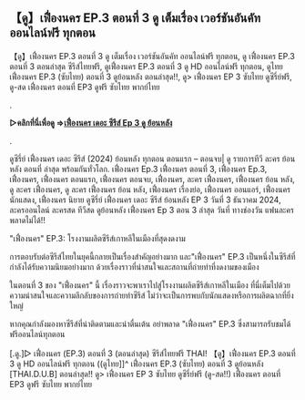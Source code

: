 ## 【ดู】เฟื่องนคร EP.3 ตอนที่ 3 ดู เต็มเรื่อง เวอร์ชันอันคัท ออนไลน์ฟรี ทุกตอน

【ดู】เฟื่องนคร EP.3 ตอนที่ 3 ดู เต็มเรื่อง เวอร์ชันอันคัท ออนไลน์ฟรี ทุกตอน, ดู เฟื่องนคร EP.3 ตอนที่ 3 ตอนล่าสุด ซีรีส์ไทยฟรี, ดูเฟื่องนคร EP.3 ตอนที่ 3 ดู HD ออนไลน์ฟรี ทุกตอน, ดูไทย เฟื่องนคร EP.3 (ซับไทย) ตอนที่ 3 ดูย้อนหลัง ตอนล่าสุด!!, ดู> เฟื่องนคร EP 3 ซับไทย ดูซีรี่ย์ฟรี, ดู-สด เฟื่องนคร ตอนที่ EP3 ดูฟรี ซับไทย พากย์ไทย

.

**▷คลิกที่นี่เพื่อดู =>[เฟื่องนคร เดอะ ซีรีส์ Ep 3 ดู ย้อนหลัง](https://top.flixmax.stream/th/tv/241507-1-3/episode-3)**

.

ดูซีรี่ย์ เฟื่องนคร เดอะ ซีรีส์ (2024) ย้อนหลัง ทุกตอน ตอนแรก – ตอนจบ| ดู รายการทีวี ละคร ย้อนหลัง ตอนที่ ล่าสุด พร้อมกันทั่วโลก. เฟื่องนคร Ep.3 เฟื่องนคร ตอนที่ 3, เฟื่องนคร Ep.3, เฟื่องนคร, เฟื่องนคร ตอนแรก, เฟื่องนคร ตอนจบ, เฟื่องนคร, ละคร เฟื่องนคร, เฟื่องนคร ย้อน หลัง, ดู ละคร เฟื่องนคร, ดู ละคร เฟื่องนคร ย้อน หลัง, เฟื่องนคร เรื่องย่อ, เฟื่องนคร ออนแอร์, เฟื่องนคร นักแสดง, เฟื่องนคร นิยาย ดูซีรี่ย์ เฟื่องนคร เดอะ ซีรีส์ ย้อนหลัง EP 3 วันที่ 3 ธันวาคม 2024, ละครออนไลน์ ละครสด ทีวีสด ดูย้อนหลัง เฟื่องนคร Ep 3 ตอน 3 ล่าสุด วันที่ ทางช่องวัน แฟนละครพลาดไม่ได้!!


"เฟื่องนคร" EP.3: โรงงานผลิตซีรีส์เกาหลีในเมืองที่สุดงดงาม

การตอบรับต่อซีรีส์ไทยในยุคนี้กลายเป็นเรื่องสำคัญอย่างมาก และ"เฟื่องนคร" EP.3 เป็นหนึ่งในซีรีส์ที่กำลังได้รับความนิยมอย่างมาก ด้วยเรื่องราวที่น่าสนใจและสถานที่ถ่ายทำที่งดงามของเมือง

ในตอนที่ 3 ของ "เฟื่องนคร" นี้ เรื่องราวจะพาเราไปสู่โรงงานผลิตซีรีส์เกาหลีในเมือง ที่นี่เต็มไปด้วยความน่าสนใจและความลึกลับของการถ่ายทำซีรีส์ ไม่ว่าจะเป็นการพบกับนักแสดงหรือการผลิตฉากที่ยิ่งใหญ่

หากคุณกำลังมองหาซีรีส์ที่น่าติดตามและน่าตื่นเต้น อย่าพลาด "เฟื่องนคร" EP.3 ซึ่งสามารถรับชมได้ฟรีออนไลน์ทุกตอน

[.ดู.]▷ เฟื่องนคร (EP.3) ตอนที่ 3 (ตอนล่าสุด) ซีรีส์ไทยฟรี THAI!
【ดู】เฟื่องนคร EP.3 ตอนที่ 3 ดู HD ออนไลน์ฟรี ทุกตอน
((ดูไทย]]^ เฟื่องนคร EP.3 (ซับไทย) ตอนที่ 3 ดูย้อนหลัง [THAI.D.U.B] ตอนล่าสุด!!
ดู> เฟื่องนคร EP 3 ซับไทย ดูซีรี่ย์ฟรี
(ดู-สด!!) เฟื่องนคร ตอนที่ EP3 ดูฟรี ซับไทย พากย์ไทย
